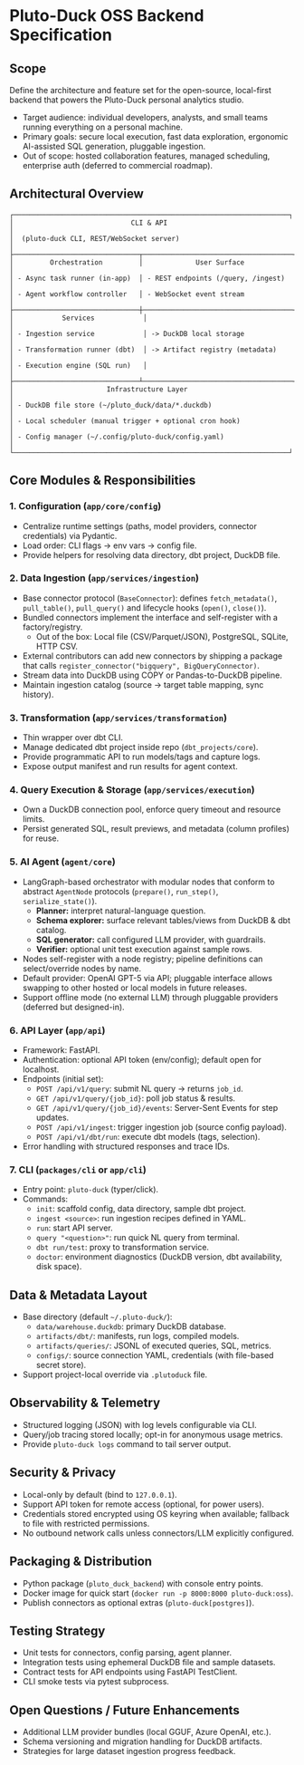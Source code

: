 # Pluto-Duck OSS Backend Specification

## Scope

Define the architecture and feature set for the open-source, local-first backend that powers the Pluto-Duck personal analytics studio.

- Target audience: individual developers, analysts, and small teams running everything on a personal machine.
- Primary goals: secure local execution, fast data exploration, ergonomic AI-assisted SQL generation, pluggable ingestion.
- Out of scope: hosted collaboration features, managed scheduling, enterprise auth (deferred to commercial roadmap).

## Architectural Overview

```
┌────────────────────────────────────────────────────────────────────┐
│                             CLI & API                               │
│  (pluto-duck CLI, REST/WebSocket server)                            │
├───────────────────────────────┬─────────────────────────────────────┤
│         Orchestration         │             User Surface            │
│ - Async task runner (in-app)  │ - REST endpoints (/query, /ingest)  │
│ - Agent workflow controller   │ - WebSocket event stream            │
├───────────────────────────────┼─────────────────────────────────────┤
│            Services            │                                    │
│ - Ingestion service            │ -> DuckDB local storage             │
│ - Transformation runner (dbt)  │ -> Artifact registry (metadata)    │
│ - Execution engine (SQL run)   │                                    │
├───────────────────────────────┴─────────────────────────────────────┤
│                       Infrastructure Layer                          │
│ - DuckDB file store (~/pluto_duck/data/*.duckdb)                    │
│ - Local scheduler (manual trigger + optional cron hook)             │
│ - Config manager (~/.config/pluto-duck/config.yaml)                 │
└────────────────────────────────────────────────────────────────────┘
```

## Core Modules & Responsibilities

### 1. Configuration (`app/core/config`)

- Centralize runtime settings (paths, model providers, connector credentials) via Pydantic.
- Load order: CLI flags → env vars → config file.
- Provide helpers for resolving data directory, dbt project, DuckDB file.

### 2. Data Ingestion (`app/services/ingestion`)

- Base connector protocol (`BaseConnector`): defines `fetch_metadata()`, `pull_table()`, `pull_query()` and lifecycle hooks (`open()`, `close()`).
- Bundled connectors implement the interface and self-register with a factory/registry.
  - Out of the box: Local file (CSV/Parquet/JSON), PostgreSQL, SQLite, HTTP CSV.
- External contributors can add new connectors by shipping a package that calls `register_connector("bigquery", BigQueryConnector)`.
- Stream data into DuckDB using COPY or Pandas-to-DuckDB pipeline.
- Maintain ingestion catalog (source → target table mapping, sync history).

### 3. Transformation (`app/services/transformation`)

- Thin wrapper over dbt CLI.
- Manage dedicated dbt project inside repo (`dbt_projects/core`).
- Provide programmatic API to run models/tags and capture logs.
- Expose output manifest and run results for agent context.

### 4. Query Execution & Storage (`app/services/execution`)

- Own a DuckDB connection pool, enforce query timeout and resource limits.
- Persist generated SQL, result previews, and metadata (column profiles) for reuse.

### 5. AI Agent (`agent/core`)

- LangGraph-based orchestrator with modular nodes that conform to abstract `AgentNode` protocols (`prepare()`, `run_step()`, `serialize_state()`).
  - **Planner:** interpret natural-language question.
  - **Schema explorer:** surface relevant tables/views from DuckDB & dbt catalog.
  - **SQL generator:** call configured LLM provider, with guardrails.
  - **Verifier:** optional unit test execution against sample rows.
- Nodes self-register with a node registry; pipeline definitions can select/override nodes by name.
- Default provider: OpenAI GPT-5 via API; pluggable interface allows swapping to other hosted or local models in future releases.
- Support offline mode (no external LLM) through pluggable providers (deferred but designed-in).

### 6. API Layer (`app/api`)

- Framework: FastAPI.
- Authentication: optional API token (env/config); default open for localhost.
- Endpoints (initial set):
  - `POST /api/v1/query`: submit NL query → returns `job_id`.
  - `GET /api/v1/query/{job_id}`: poll job status & results.
  - `GET /api/v1/query/{job_id}/events`: Server-Sent Events for step updates.
  - `POST /api/v1/ingest`: trigger ingestion job (source config payload).
  - `POST /api/v1/dbt/run`: execute dbt models (tags, selection).
- Error handling with structured responses and trace IDs.

### 7. CLI (`packages/cli` or `app/cli`)

- Entry point: `pluto-duck` (typer/click).
- Commands:
  - `init`: scaffold config, data directory, sample dbt project.
  - `ingest <source>`: run ingestion recipes defined in YAML.
  - `run`: start API server.
  - `query "<question>"`: run quick NL query from terminal.
  - `dbt run/test`: proxy to transformation service.
  - `doctor`: environment diagnostics (DuckDB version, dbt availability, disk space).

## Data & Metadata Layout

- Base directory (default `~/.pluto-duck/`):
  - `data/warehouse.duckdb`: primary DuckDB database.
  - `artifacts/dbt/`: manifests, run logs, compiled models.
  - `artifacts/queries/`: JSONL of executed queries, SQL, metrics.
  - `configs/`: source connection YAML, credentials (with file-based secret store).
- Support project-local override via `.plutoduck` file.

## Observability & Telemetry

- Structured logging (JSON) with log levels configurable via CLI.
- Query/job tracing stored locally; opt-in for anonymous usage metrics.
- Provide `pluto-duck logs` command to tail server output.

## Security & Privacy

- Local-only by default (bind to `127.0.0.1`).
- Support API token for remote access (optional, for power users).
- Credentials stored encrypted using OS keyring when available; fallback to file with restricted permissions.
- No outbound network calls unless connectors/LLM explicitly configured.

## Packaging & Distribution

- Python package (`pluto_duck_backend`) with console entry points.
- Docker image for quick start (`docker run -p 8000:8000 pluto-duck:oss`).
- Publish connectors as optional extras (`pluto-duck[postgres]`).

## Testing Strategy

- Unit tests for connectors, config parsing, agent planner.
- Integration tests using ephemeral DuckDB file and sample datasets.
- Contract tests for API endpoints using FastAPI TestClient.
- CLI smoke tests via pytest subprocess.

## Open Questions / Future Enhancements

- Additional LLM provider bundles (local GGUF, Azure OpenAI, etc.).
- Schema versioning and migration handling for DuckDB artifacts.
- Strategies for large dataset ingestion progress feedback.
